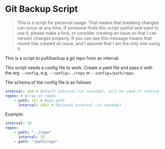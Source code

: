 # Git Backup Script

> This is a script for personal usage. That means that breaking changes can occur at any time. If someone finds this script usefull and want to use it, please make a fork, or consider creating an issue so that I can version changes properly. If you can see this message means that noone has created an issue, and I assume that I am the only one using it.

This is a script to pull/backup a git repo from an interval.

This script needs a config file to work. Create a yaml file and pass it with the arg `--config`, e.g. `--config=../repo` or `--config=/path/repo`.

The schema of the config file is as follows:

```yaml
interval: u64 # Default interval (in seconds), will be used if interval for repo is not set
repos: # Array of repos
    - path: str # Repo path
      interval: u64? # Optional interval (in seconds)
```

Example:

```yaml
interval: 10
repos:
    - path: "../repo"
      interval: 15
    - path: "/path/repo"
```

